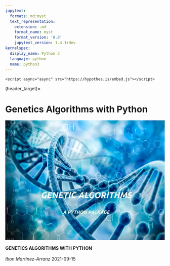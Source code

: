 ```yaml
---
jupytext:
  formats: md:myst
  text_representation:
    extension: .md
    format_name: myst
    format_version: '0.8'
    jupytext_version: 1.4.1+dev
kernelspec:
  display_name: Python 3
  languaje: python
  name: python3
---
```


```{raw} html
<script async="async" src="https://hypothes.is/embed.js"></script>
```

(header_target)=
# Genetics Algorithms with Python

![](./figures/cover.png)


**GENETICS ALGORITHMS WITH PYTHON**        
<br>
_Ibon Martínez-Arranz_
2021-09-15

<!--

.. code-block:: python
   :caption: this.py
   :name: this-py
   print('prueba')

prueba

$$
e = mc^2
$$ (eqn:best)

This is the best equation {eq}`eqn:best`.

```{math} 
---
label: euler
---
e^{i\pi} + 1 = 0
```

Euler's identity, equation {math:numref}`euler`, was elected one of the most beautiful mathematical formulas.

```{margin} Anotación
Contenido al margen
```

:::{admonition,warning} This *is* also **Markdown**
This text is **standard** _Markdown_
:::

```{admonition} My Markdown list
Here is [Markdown link syntax](https://jupyter.org)
```

```python
---
lineno-start: 1
emphasize-lines: 1, 3
caption: |
    This is my
    multi-line caption. It is *pretty ninfty*.
---
a = 1
print('my 1st line')
print(f'my {a}nd line'}
```



```{code-block} python
---
lineno-start: 1
emphasize-lines: 1, 28, 29, 31
caption: |
    This is my
    multi-line caption. It is *pretty ninfty*.
---
def _get_multifitness(genes, nwt, nko, dwt, dko, obj):
    
    """\
    Parameters
    ----------
    genes : Genes of a chromosome
    nwt : Number of observations of Wild Type
    nko : Number of observations of Knock-out
    dwt : Data of observations of Wild Type
    dko : Data of observations of Knock-out
    obj : Array of arrays of fold-changes of the metabolites in all murine models

    Notes
    -----
    
    El geneSet será ahora de 13 caracteres (los mismos que modelos de ratón) más
    el 0. Cada caracter representa un modelo de ratón y cogerenmos los casos en el 
    dataset de los Knock-Out. Ahora bien, para los genes de los wild type, voy a 
    considerar a todos los que no sean '0'. En el caso de los Knock-Out, el '0' 
    indica que es una muestra que no se clasifica 8no optimiza) ningún otro grupo. 
    Podría ser outliers o simplemente no ser de los grupos considerados.
    
    Me falta ordenar que ocurre si en alguna solución no están representados
    todos los modelos ¿qué valores devuelve? ¿cómo operar con ellos?

    """

    den = dwt.loc[[True if x != '0' else False for x in genes[:nwt]], :].mean()
    list_of_correlations = []
    
    for i, j in zip(list('ABCDEFGHIJKLM'), np.arange(13)):
        num = dko.loc[[True if x == i else False for x in genes[nwt:]], :].mean()
        myfc = np.log2(num / den)
        p, _ = pearsonr(myfc, obj[j])
        list_of_correlations.append(p)
        
    """\
    La función devuelve un único valor que tiene que ser un resumen del 
    comportamiento de todas las muestras.
    
    La salida más directa sería la correlación promedio, esperando en alcanzar un 
    máximo que a su vez maximizaría todas los submodelos.
    
    Otra opción es devolver el mínimo de todas las correlaciones, pero esta
    opción puede obligar al algoritmo a buscar como sólución un único modelo
    y el resto clasificarlo como '0'.
    
    Podríamos pensar también en algún tipo de penalización
    """
    
    
    return None
```

```{code-block} python
:lineno-start: 10
:emphasize-lines: 1, 3
:caption: This is my multi-line caption. It is *pretty ninfty*.

a = 3
print('my 1st line')
print(f'my {a}nd line'}
```

```{image} figures/cover.png
:alt: cover
:class: bg-primary
:width: 200px
:align: center
```

prueba

```{figure} figures/cover.png
---
alt: cover
class: bg-primary
width: 500px
align: center
name: fig_pez
---
Mi titulo de figura.
```

prueba

Mi figura {ref}`fig_pez`. {figure:numref}`fig_pez`.

{numref}`{number} <fig_pez>`.



Ejemplo: {ref}`header_target`. 

Ejemplo: {ref}`mi texto <header_target>`

[mi texto](header_target)

`````{tabs}
````{tab} Figura

```{figure} figures/cover.png
---
alt: cover
class: bg-primary
width: 250px
align: center
name: fig_pez_2
---
Mi titulo de figura.
```
````

````{tab} Tabla

| hola | Adios |
|:-:|-:|
| 2.34 | 1.54 |

````


`````

```{code-cell} ipython3
:tags: ['remove-output']
print('This is a test.')
```

```{code-cell} ipython3
note = 'python'
print(note)
```

```{code-cell} ipython3
:tags: ['remove-input']
note = 'python & pyhton'
print(note)
```

```{code-cell} ipython3
from myst_nb import glue
mi_texto = 'Esto es una prueba'
glue('glue_sample', mi_texto, display = False)
```

Aquí hay un ejemplo: {glue:}`glue_sample`.



```{note}
:class: dropdown
Una prueba de contenido.
```

%Aquí citamos {cite}`Armitage2014` y {cite}`Baker2011`


<b>Begin</b><div style="margin-left:20px;width:600px;">
<b>Create Initial Population</b> - Each individual solution is made up of two fixed length strings, with each bit set to 1 with probability <i>P</i><sub>i</sub>. <br>
<b>Repeat</b>
</div>  
<div style="margin-left:40px;width:580px;">
<b>Test all solutions</b> - Assess the predictive accuracy of the nearest neighbour classifier, using only those samples and variables selected by the solution (corresponding to 1 in each string) using study-wise leave-one-out cross validation. This is their <i>fitness</i>. <br>
<b>Repeat</b>
</div>
<div style="margin-left:60px;width:560px;">
<b>Tournament Solutions</b> - Pick four solutions from the population at random, compare their <i>fitness</i>, save the winning solution and repeat to select a second <i>parent</i>.<br>
<b>Crossover</b> - Taking the two winning solutions, pick at random a crossover point inside them. <br>
<b>Create a <i>Child</i> solution</b> - From these two parents by taking the <i>chromosome</i> from one parent up until the crossover point, and from the second parent after the crossover point until the end of the <i>chromosomes</i>. <br>
<b>Mutation</b> - For each point in the <i>chromosome</i> with probability <i>P</i><sub>m</sub>, pick that point to mutate.
</div>
<div style="margin-left:40px; width:580px;">
<b>Until</b> - The new population is full. 
</div>
<div style="margin-left:20px; width:600px;">
<b>Until</b> - K generation habe been simulated.<br>
</div>
<b>End</b>


{fa}`check,text-success mr-1`   

{fa}`terminal mr+1`  

{fa}`book`  

{fa}`arrow-alt-circle-up`

{term}`AA <AA>` y {term}`ChoE <ChoE>`.

```{admonition}
:class: dropdwon, tip
[Mouse Models of Human Cancer Database (MMHCdb)](http://tumor.informatics.jax.org/mtbwi/index.do)
```

% how to combine bold and code sample in markdown

` `**`INPUT:`**`input`   
` `**`OUTPUT:`**`results;`  
` `**`IF`**` this_is_true`  
`    do this;`  
` `**`ELSE`**` `    
`    select B from input;`   
`    `**`FOR EACH`**` `$a_i$` `**`in`**` B`   
`      do something with ` $a_i$` `    
`      do something with a<sub>i</sub>`  
`      do something with ` a<sub>i</sub>` `


```{code}
 **INPUT:** input  
 **OUTPUT:** results;  
 **IF** this_is_true  
   do_this;  
 **ELSE**  
   select B from input;  
   do something with input;  
   **FOR EACH** $a_i$ **in** B  
     do something with $a_i$  
```


<div class="row">
  <div class="column" style="background-color:#aaa;">
    <h2>Column 1</h2>
    <p>Some text..</p>
  </div>
  <div class="column" style="background-color:#bbb;">
    <h2>Column 2</h2>
    <p>Some text..</p>
  </div>
  <div class="column" style="background-color:#ccc;">
    <h2>Column 3</h2>
    <p>Some text..</p>
  </div>
</div>



<div class="card-deck">
  <div class="card">
    <img src="01_Introduction/figures/favicon.png" class="card-img-top" alt="...">
    <div class="card-body">
      <h5 class="card-title">Card title</h5>
      <p class="card-text">This is a longer card with supporting text below as a natural lead-in to additional content. This content is a little bit longer.</p>
      <p class="card-text"><small class="text-muted">Last updated 3 mins ago</small></p>
    </div>
  </div>
  <div class="card">
    <img src="..." class="card-img-top" alt="...">
    <div class="card-body">
      <h5 class="card-title">Card title</h5>
      <p class="card-text">This card has supporting text below as a natural lead-in to additional content.</p>
      <p class="card-text"><small class="text-muted">Last updated 3 mins ago</small></p>
    </div>
  </div>
  <div class="card">
    <img src="..." class="card-img-top" alt="...">
    <div class="card-body">
      <h5 class="card-title">Card title</h5>
      <p class="card-text">This is a wider card with supporting text below as a natural lead-in to additional content. This card has even longer content than the first to show that equal height action.</p>
      <p class="card-text"><small class="text-muted">Last updated 3 mins ago</small></p>
    </div>
  </div>
</div>


````{admonition} BIBLIOGRAPHY
:class: dropdown, note  
```


```{bibliography} bibliography/bibliography.bib
:notcited:
:style: alpha # plain, unsrt, unsrtalpha
```    
````

-->
